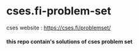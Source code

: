 # cses.fi-problem-set

cses website : https://cses.fi/problemset/

#### this repo contain's solutions of cses problem set 

